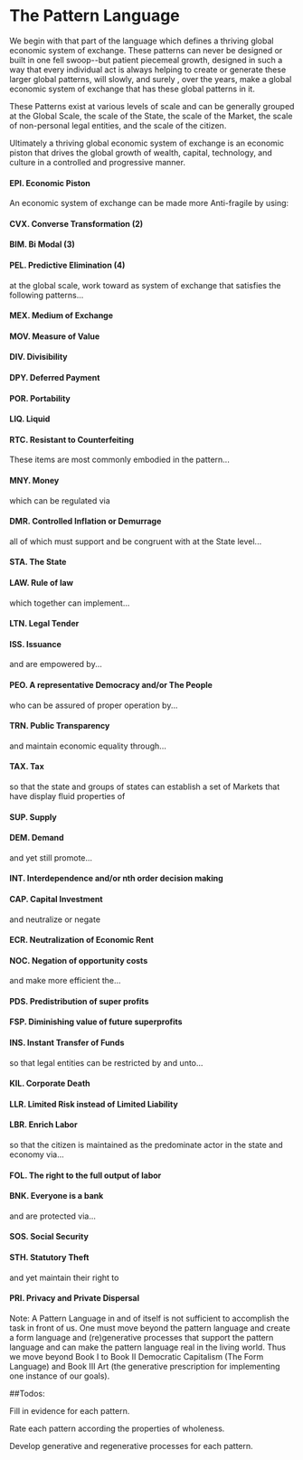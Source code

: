 # The Pattern Language


We begin with that part of the language which defines a thriving global economic system of exchange.  These patterns can never be designed or built in one fell swoop--but patient piecemeal growth, designed in such a way that every individual act is always helping to create or generate these larger global patterns, will slowly, and surely , over the years, make a global economic system of exchange that has these global patterns in it.

These Patterns exist at various levels of scale and can be generally grouped at the Global Scale, the scale of the State, the scale of the Market, the scale of non-personal legal entities, and the scale of the citizen.

Ultimately a thriving global economic system of exchange is an economic piston that drives the global growth of wealth, capital, technology, and culture in a controlled and progressive  manner.

#### EPI. Economic Piston


An economic system of exchange can be made more Anti-fragile by using:

#### CVX. Converse Transformation (2)



#### BIM. Bi Modal (3)

#### PEL. Predictive Elimination (4)

at the global scale, work toward as system of exchange that satisfies the following patterns...

#### MEX. Medium of Exchange
#### MOV. Measure of Value
#### DIV. Divisibility
#### DPY. Deferred Payment
#### POR. Portability
#### LIQ. Liquid
#### RTC. Resistant to Counterfeiting

These items are most commonly embodied in the pattern...

#### MNY. Money

which can be regulated via

#### DMR. Controlled Inflation or Demurrage


all of which must support and be congruent with at the State level...

#### STA. The State
#### LAW. Rule of law

which together can implement...

#### LTN. Legal Tender
#### ISS. Issuance

and are empowered by...

#### PEO. A representative Democracy and/or The People

who can be assured of proper operation by...

#### TRN. Public Transparency

and maintain economic equality through...

#### TAX. Tax

so that the state and groups of states can establish a set of Markets that have display fluid properties of

#### SUP. Supply
#### DEM. Demand

and yet still promote...

#### INT. Interdependence and/or nth order decision making


#### CAP. Capital Investment

and neutralize or negate

#### ECR. Neutralization of Economic Rent
#### NOC. Negation of opportunity costs

and make more efficient the...

#### PDS. Predistribution of super profits
#### FSP. Diminishing value of future superprofits
#### INS. Instant Transfer of Funds

so that legal entities can be restricted by and unto...

#### KIL. Corporate Death
#### LLR. Limited Risk instead of Limited Liability
#### LBR. Enrich Labor

so that the citizen is maintained as the predominate actor in the state and economy via...

#### FOL. The right to the full output of labor
#### BNK. Everyone is a bank

and are protected via...

#### SOS. Social Security
#### STH. Statutory Theft

and yet maintain their right to

#### PRI. Privacy and Private Dispersal


Note: A Pattern Language in and of itself is not sufficient to accomplish the task in front of us.  One must move beyond the pattern language and create a form language and (re)generative processes that support the pattern language and can make the pattern language real in the living world. Thus we move beyond Book I to Book II Democratic Capitalism (The Form Language) and Book III Art (the generative prescription for implementing one instance of our goals).


##Todos:

Fill in evidence for each pattern.

Rate each pattern according the properties of wholeness.

Develop generative and regenerative processes for each pattern.
